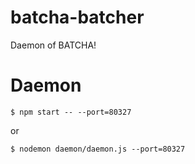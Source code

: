 # batcha-batcher

Daemon of BATCHA!

# Daemon

```
$ npm start -- --port=80327
```

or

```
$ nodemon daemon/daemon.js --port=80327
```

